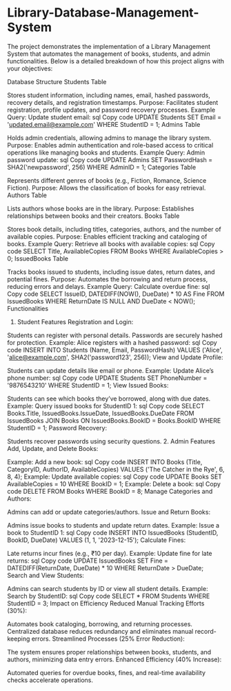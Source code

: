 # Library-Database-Management-System

The project demonstrates the implementation of a Library Management System that automates the management of books, students, and admin functionalities. Below is a detailed breakdown of how this project aligns with your objectives:



Database Structure
Students Table

Stores student information, including names, email, hashed passwords, recovery details, and registration timestamps.
Purpose: Facilitates student registration, profile updates, and password recovery processes.
Example Query: Update student email:
sql
Copy code
UPDATE Students
SET Email = 'updated.email@example.com'
WHERE StudentID = 1;
Admins Table

Holds admin credentials, allowing admins to manage the library system.
Purpose: Enables admin authentication and role-based access to critical operations like managing books and students.
Example Query: Admin password update:
sql
Copy code
UPDATE Admins
SET PasswordHash = SHA2('newpassword', 256)
WHERE AdminID = 1;
Categories Table

Represents different genres of books (e.g., Fiction, Romance, Science Fiction).
Purpose: Allows the classification of books for easy retrieval.
Authors Table

Lists authors whose books are in the library.
Purpose: Establishes relationships between books and their creators.
Books Table

Stores book details, including titles, categories, authors, and the number of available copies.
Purpose: Enables efficient tracking and cataloging of books.
Example Query: Retrieve all books with available copies:
sql
Copy code
SELECT Title, AvailableCopies
FROM Books
WHERE AvailableCopies > 0;
IssuedBooks Table

Tracks books issued to students, including issue dates, return dates, and potential fines.
Purpose: Automates the borrowing and return process, reducing errors and delays.
Example Query: Calculate overdue fine:
sql
Copy code
SELECT 
    IssueID,
    DATEDIFF(NOW(), DueDate) * 10 AS Fine
FROM IssuedBooks
WHERE ReturnDate IS NULL AND DueDate < NOW();
Functionalities
1. Student Features
Registration and Login:

Students can register with personal details.
Passwords are securely hashed for protection.
Example: Alice registers with a hashed password:
sql
Copy code
INSERT INTO Students (Name, Email, PasswordHash)
VALUES ('Alice', 'alice@example.com', SHA2('password123', 256));
View and Update Profile:

Students can update details like email or phone.
Example: Update Alice’s phone number:
sql
Copy code
UPDATE Students
SET PhoneNumber = '9876543210'
WHERE StudentID = 1;
View Issued Books:

Students can see which books they’ve borrowed, along with due dates.
Example: Query issued books for StudentID 1:
sql
Copy code
SELECT Books.Title, IssuedBooks.IssueDate, IssuedBooks.DueDate
FROM IssuedBooks
JOIN Books ON IssuedBooks.BookID = Books.BookID
WHERE StudentID = 1;
Password Recovery:

Students recover passwords using security questions.
2. Admin Features
Add, Update, and Delete Books:

Example: Add a new book:
sql
Copy code
INSERT INTO Books (Title, CategoryID, AuthorID, AvailableCopies)
VALUES ('The Catcher in the Rye', 6, 8, 4);
Example: Update available copies:
sql
Copy code
UPDATE Books
SET AvailableCopies = 10
WHERE BookID = 1;
Example: Delete a book:
sql
Copy code
DELETE FROM Books
WHERE BookID = 8;
Manage Categories and Authors:

Admins can add or update categories/authors.
Issue and Return Books:

Admins issue books to students and update return dates.
Example: Issue a book to StudentID 1:
sql
Copy code
INSERT INTO IssuedBooks (StudentID, BookID, DueDate)
VALUES (1, 1, '2023-12-15');
Calculate Fines:

Late returns incur fines (e.g., ₹10 per day).
Example: Update fine for late returns:
sql
Copy code
UPDATE IssuedBooks
SET Fine = DATEDIFF(ReturnDate, DueDate) * 10
WHERE ReturnDate > DueDate;
Search and View Students:

Admins can search students by ID or view all student details.
Example: Search by StudentID:
sql
Copy code
SELECT * FROM Students WHERE StudentID = 3;
Impact on Efficiency
Reduced Manual Tracking Efforts (30%):

Automates book cataloging, borrowing, and returning processes.
Centralized database reduces redundancy and eliminates manual record-keeping errors.
Streamlined Processes (25% Error Reduction):

The system ensures proper relationships between books, students, and authors, minimizing data entry errors.
Enhanced Efficiency (40% Increase):

Automated queries for overdue books, fines, and real-time availability checks accelerate operations.

